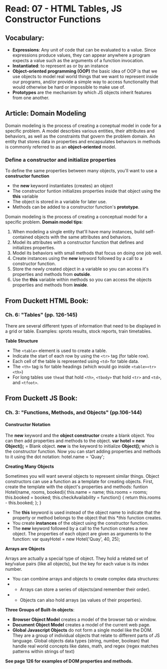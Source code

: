 # Read: 07 - HTML Tables, JS Constructor Functions

## Vocabulary:
- **Expressions**: Any unit of code that can be evaluated to a value. Since expressions produce values, they can appear anywhere a program expects a value such as the arguments of a function invocation.
- **Instantiated**: to represent as or by an instance
- **Object-oriented programming (OOP)** the basic idea of OOP is that we use objects to model real world things that we want to represent inside our programs, and/or provide a simple way to access functionality that would otherwise be hard or impossible to make use of. 
- **Prototypes** are the mechanism by which JS objects inherit features from one another. 


## Article: Domain Modeling

Domain modeling is the process of creating a coneptual model in code for a specific problem. A model descrbies various entities, their attributes and behaviors, as well as the constraints that govern the problem domain. An entity that stores data in properties and encapsulates behaviors in methods is commonly referred to as an **object-oriented** model. 

### Define a constructor and initialize properties

To define the same properties between many objects, you'll want to use a **constructor function**
- the **new** keyword instantiates (creates) an object
- The constructor funtion initializes properties inside that object using the **this** variable
- The object is stored in a variable for later use.
- Methods can be added to a constructor function's **prototype**.

Domain modeling is the process of creating a conceptual model for a specific problem. 
**Domain model tips**:
1. When modeling a single entity that'll have many instances, build self-contained objects with the same attributes and behaviors.
1. Model its attributes with a constructor function that defines and initializes properties.
1. Model its behaviors with small methods that focus on doing one job well.
1. Create instances using the **new** keyword followed by a call to a constructor function.
1. Store the newly created object in a variable so you can access it's properties and methods from **outside**.
1. Use the **this** variable within methods so you can access the objects properties and methods from **inside**. 

## From Duckett HTML Book:

### Ch. 6: "Tables" (pp. 126-145)

There are several different types of information that need to be displayed in a grid or table. Examples: sprots results, stock reports, train timetables.

**Table Structure**

- The ```<table>``` element is used to create a table. 
- Indicate the start of each row by using the ```<tr>``` tag (for table row).
- Each cell of the table is represented using ```<td>``` for table data.
- The ```<th>``` tag is for table headings (which would go inside ```<table><tr><th>```)
- For long tables use ```thead``` that hold ```<th>```, ```<tbody>``` that hold ```<tr>``` and ```<td>```, and ```<tfoot>```.

## From Duckett JS Book:

### Ch. 3: "Functions, Methods, and Objects" (pp.106-144)

#### Constructor Notation

The **new** keyword and the **object constructor** create a blank object. You can then add properties and methods to the object.
**var hotel = new Object();** = Blank object. **new** is the keyword to initialize **Object();** which is the constructor function.
Now you can start adding properties and methods to it using the dot notation: hotel.name = 'Quay';

**Creating Many Objects**

Sometimes you will want several objects to represent similar things. Object constructors can use a function as a template for creating objects. 
First, create the template with the object's properties and methods: funtion Hotel(name, rooms, booked){
  this.name = name;
  this.rooms = rooms;
  this.booked = booked;
  this.checkAvailability = function() {
    return this.rooms - this.booked;
  };
} 
- The **this** keyword is used instead of the object name to indicate that the property or method belongs to the object that this **this* function creates.
- You create **instances** of the object using the constructor function.
- The **new** keyword followed by a call to the function creates a new object. The properties of each object are given as arguments to the function:
var quayHotel = new Hotel('Quay', 40, 25);

**Arrays are Objects**

Arrays are actually a special type of object. They hold a related set of key/value pairs (like all objects), but the key for each value is its index number.
- You can combine arrays and objects to create complex data structures:
- - Arrays can store a series of objects(and remember their order).
- - Objects can also hold arrays (as values of their properties).

**Three Groups of Built-In objects**: 
- **Browser Object Model** creates a model of the browser tab or window.
- **Document Object Model** creates a model of the current web page.
- **Global Javascript Objects** do not form a single model like the DOM. They are a group of individual objects that relate to different parts of JS language. Global objects data types (string, number, boolean) that handle real world concepts like dates, math, and regex (regex matches patterns within strings of text)

**See page 126 for examples of DOM properties and methods.**

  